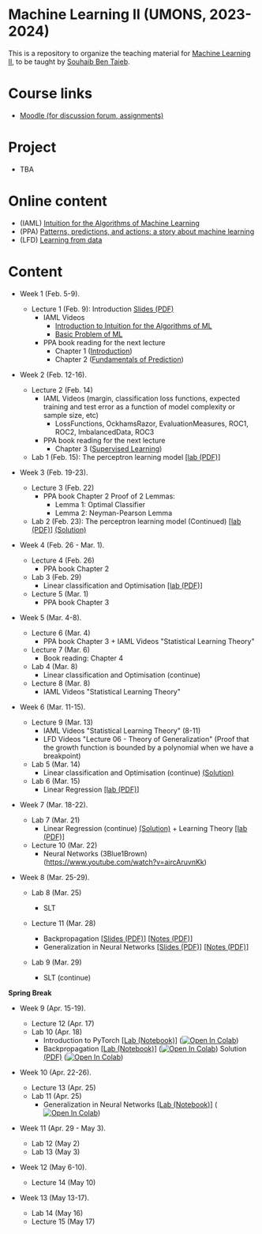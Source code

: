 # Machine Learning II (UMONS, 2023-2024)

This is a repository to organize the teaching material for [Machine Learning II](https://webcontent.umons.ac.be/web/fr/pde/2023-2024/aa/S-INFO-075.htm), to be taught by [Souhaib Ben Taieb](http://www.souhaib-bentaieb.com).

# Course links

- [Moodle (for discussion forum, assignments)](https://moodle.umons.ac.be/mod/forum/view.php?id=271618)   

# Project 
- TBA

# Online content
- (IAML) [Intuition for the Algorithms of Machine Learning](https://www.youtube.com/playlist?list=PLNeXFnYrCJneoY_rKtWJy833YiMrCRi5f)
- (PPA) [Patterns, predictions, and actions: a story about machine learning](https://mlstory.org/)
- (LFD) [Learning from data](https://work.caltech.edu/telecourse)

# Content

- Week 1 (Feb. 5-9).
  - Lecture 1 (Feb. 9): Introduction [Slides (PDF)](./lecture1-intro.pdf)
    - IAML Videos 
      - [Introduction to Intuition for the Algorithms of ML](https://youtu.be/7o9TMQAHgkQ)
      - [Basic Problem of ML](https://youtu.be/-TEsnSxxm0M)
    - PPA book reading for the next lecture
      - Chapter 1 ([Introduction](https://mlstory.org/introduction.html))
      - Chapter 2 ([Fundamentals of Prediction](https://mlstory.org/prediction.html))

- Week 2 (Feb. 12-16). 
   - Lecture 2 (Feb. 14)
      - IAML Videos (margin, classification loss functions, expected training and test error as a function of model complexity or sample size, etc)
        - LossFunctions, OckhamsRazor, EvaluationMeasures, ROC1, ROC2, ImbalancedData, ROC3
      - PPA book reading for the next lecture
        - Chapter 3 ([Supervised Learning](https://mlstory.org/supervised.html))
   - Lab 1 (Feb. 15): The perceptron learning model [[lab (PDF)]](./labs/The_perceptron_learning_model/The_perceptron_learning_model.pdf)
  
- Week 3 (Feb. 19-23). 
  - Lecture 3 (Feb. 22)
    - PPA book Chapter 2 Proof of 2 Lemmas: 
      - Lemma 1: Optimal Classifier
      - Lemma 2: Neyman-Pearson Lemma
  - Lab 2 (Feb. 23): The perceptron learning model (Continued) [[lab (PDF)]](./labs/The_perceptron_learning_model/The_perceptron_learning_model.pdf) [(Solution)](./labs/The_perceptron_learning_model/The_perceptron_learning_model_solution.ipynb)

- Week 4 (Feb. 26 - Mar. 1).
  - Lecture 4 (Feb. 26)
    - PPA book Chapter 2
  -  Lab 3 (Feb. 29)
     - Linear classification and Optimisation [[lab (PDF)]](./labs/Linear_classification_and_optimisation/Linear_classification_and_optimisation.pdf)
  - Lecture 5 (Mar. 1)
    -  PPA book Chapter 3

- Week 5 (Mar. 4-8).
  - Lecture 6 (Mar. 4)
    - PPA book Chapter 3 + IAML Videos "Statistical Learning Theory"    
  - Lecture 7 (Mar. 6)
    - Book reading: Chapter 4 
  - Lab 4 (Mar. 8)
    - Linear classification and Optimisation (continue)
  - Lecture 8 (Mar. 8)
    - IAML Videos "Statistical Learning Theory"

- Week 6 (Mar. 11-15). 
  - Lecture 9 (Mar. 13)
    - IAML Videos "Statistical Learning Theory" (8-11)
    - LFD Videos "Lecture 06 - Theory of Generalization" (Proof that the growth function is bounded by a polynomial when we have a breakpoint)
  - Lab 5 (Mar. 14)
    - Linear classification and Optimisation (continue) [(Solution)](./labs/Linear_classification_and_optimisation/Linear_classification_and_optimisation_solution.pdf)
  - Lab 6 (Mar. 15)
    - Linear Regression [[lab (PDF)]](./labs/Linear_regression/Linear_regression.pdf)

- Week 7 (Mar. 18-22). 
  - Lab 7 (Mar. 21)
    - Linear Regression (continue) [(Solution)](./labs/Linear_regression/Linear_regression_solution.pdf) + Learning Theory [[lab (PDF)]](./labs/Learning_theory/Learning_Theory.pdf)
  - Lecture 10 (Mar. 22)
    - Neural Networks (3Blue1Brown)  (https://www.youtube.com/watch?v=aircAruvnKk) 

- Week 8 (Mar. 25-29). 
  - Lab 8 (Mar. 25)
    -  SLT
  -  Lecture 11 (Mar. 28)
      - Backpropagation  [[Slides (PDF)]](https://www.cs.toronto.edu/~rgrosse/courses/csc421_2019/slides/lec04.pdf) [[Notes (PDF)]](https://www.cs.toronto.edu/~rgrosse/courses/csc421_2019/readings/L04%20Backpropagation.pdf)
      - Generalization in Neural Networks  [[Slides (PDF)]](https://www.cs.toronto.edu/~rgrosse/courses/csc421_2019/slides/lec12.pdf)  [[Notes (PDF)]](https://www.cs.toronto.edu/~rgrosse/courses/csc421_2019/readings/L12%20Generalization.pdf)

  - Lab 9 (Mar. 29)
    - SLT (continue)



**Spring Break**


- Week 9 (Apr. 15-19). 
  - Lecture 12 (Apr. 17)
  - Lab 10 (Apr. 18)
    - Introduction to PyTorch [[Lab (Notebook)]](./labs/Neural_network/Introduction_to_PyTorch.ipynb) ([![Open In Colab](https://colab.research.google.com/assets/colab-badge.svg)](https://colab.research.google.com/github/bsouhaib/ML2-24/blob/main/labs/Neural_network/Introduction_to_PyTorch.ipynb))
    - Backpropagation [[Lab (Notebook)]](./labs/Neural_network/neural_network.ipynb) ([![Open In Colab](https://colab.research.google.com/assets/colab-badge.svg)](https://colab.research.google.com/github/bsouhaib/ML2-24/blob/main/labs/Neural_network/neural_network.ipynb)) Solution [(PDF)](./labs/Neural_network/nn_derivation.pdf) ([![Open In Colab](https://colab.research.google.com/assets/colab-badge.svg)](https://colab.research.google.com/github/bsouhaib/ML2-24/blob/main/labs/Neural_network/neural_network_solution.ipynb))
    
- Week 10 (Apr. 22-26). 
  - Lecture 13 (Apr. 25)
  - Lab 11 (Apr. 25)
    - Generalization in Neural Networks [[Lab (Notebook)]](./labs/Neural_network/Generalization.ipynb) ([![Open In Colab](https://colab.research.google.com/assets/colab-badge.svg)](https://colab.research.google.com/github/bsouhaib/ML2-24/blob/main/labs/Neural_network/Generalization.ipynb))
    
- Week 11 (Apr. 29 - May 3). 
  - Lab 12 (May 2)
  - Lab 13 (May 3)

- Week 12 (May 6-10). 
  - Lecture 14 (May 10)

- Week 13 (May 13-17). 
  - Lab 14 (May 16)
  - Lecture 15 (May 17)
